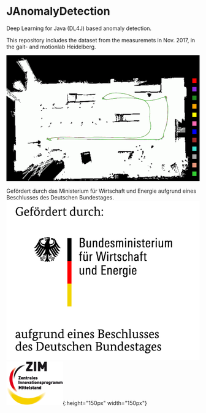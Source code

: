 # JAnomalyDetection
Deep Learning for Java (DL4J) based anomaly detection.

This repository includes the dataset from the measuremets in Nov. 2017, in the gait- and motionlab Heidelberg.

![Fig. 1](/images/parcours.png)

Gefördert durch das Ministerium für Wirtschaft und Energie aufgrund eines Beschlusses des Deutschen Bundestages.
![](/images/logo-bmwi.jpg)<!-- .element height="50%" width="50%" --> ![](/images/zimlogo.png){:height="150px" width="150px"}
